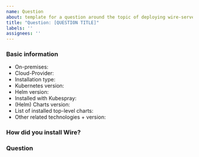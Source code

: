 ```yaml
---
name: Question
about: template for a question around the topic of deploying wire-server 
title: "Question: [QUESTION TITLE]"
labels: ''
assignees: ''
---
```


### Basic information

<!-- Depending on your use case some of the information might be omitted -->

* On-premises: <!-- yes / no -->
* Cloud-Provider: <!-- e.g. AWS, GCP, none, etc. -->
* Installation type: <!-- demo / production -->
* Kubernetes version: <!-- run 'kubectl version' -->
* Helm version: <!-- run 'helm version' -->
* Installed with Kubespray: <!-- no / yes (version?) --> 
* (Helm) Charts version: <!-- run 'helm show chart wire/wire-server | grep -m 1 version' -->
* List of installed top-level charts: <!-- e.g. database-ephemeral, demo-smtp --> 
* Other related technologies + version: <!-- Ansible, Helm, Terraform -->


### How did you install Wire?

<!--
Did you deviate from the instructions one docs.wire.com at some point?
Which operating system did you use and which version of it?  
How did you set up TLS certificates and DNS records?
Please explain your setup a little.
-->


### Question

<!--
I couldn't find an answer in the installation guide (https://docs.wire.com/how-to/install/index.html)
nor somewhere else in the documentation (https://docs.wire.com/how-to/index.html)
-->
